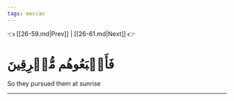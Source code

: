 ```yaml
---
tags: meccan
---
```


👈 [[26-59.md|Prev]] | [[26-61.md|Next]] 👉

# فَأَتۡبَعُوهُم مُّشۡرِقِينَ

So they pursued them at sunrise

---

